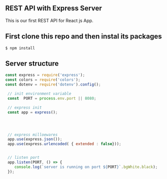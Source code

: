 ## REST API with Express Server

This is our first REST API  for React js App.

## First clone this  repo and then instal its packages

```console
$ npm install
```

## Server structure

```js
const express = require('express');
const colors = require('colors');
const dotenv = require('dotenv').config();

 // init environment variable
 const  PORT = process.env.port || 8080;

 // express init
 const app = express();




 // express milloewares
 app.use(express.json());
 app.use(express.urlencoded( { extended : false}));


 // listen port 
 app.listen(PORT, () => {
    console.log(`server is running on port ${PORT}`.bgWhite.black);
 });


```
